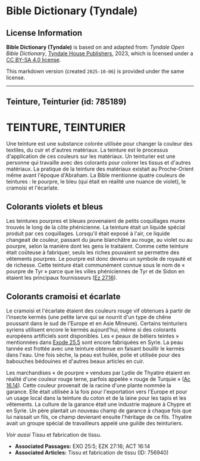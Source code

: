 # Bible Dictionary (Tyndale)

## License Information

**Bible Dictionary (Tyndale)** is based on and adapted from: _Tyndale Open Bible Dictionary_, [Tyndale House Publishers](https://tyndaleopenresources.com/), 2023, which is licensed under a [CC BY-SA 4.0 license](https://creativecommons.org/licenses/by-sa/4.0/legalcode.en).

This markdown version (created `2025-10-06`) is provided under the same license.



--------------------------------

## Teinture, Teinturier (id: 785189)

TEINTURE, TEINTURIER
====================

Une teinture est une substance colorée utilisée pour changer la couleur des textiles, du cuir et d'autres matériaux. La teinture est le processus d'application de ces couleurs sur les matériaux. Un teinturier est une personne qui travaille avec des colorants pour colorer les tissus et d'autres matériaux. La pratique de la teinture des matériaux existait au Proche\-Orient même avant l'époque d'Abraham. La Bible mentionne quatre couleurs de teintures : le pourpre, le bleu (qui était en réalité une nuance de violet), le cramoisi et l'écarlate.

Colorants violets et bleus
--------------------------

Les teintures pourpres et bleues provenaient de petits coquillages murex trouvés le long de la côte phénicienne. La teinture était un liquide spécial produit par ces coquillages. Lorsqu'il était exposé à l'air, ce liquide changeait de couleur, passant du jaune blanchâtre au rouge, au violet ou au pourpre, selon la manière dont les gens le traitaient. Comme cette teinture était coûteuse à fabriquer, seuls les riches pouvaient se permettre des vêtements pourpres. Le pourpre est donc devenu un symbole de royauté et de richesse. Cette teinture était communément connue sous le nom de « pourpre de Tyr » parce que les villes phéniciennes de Tyr et de Sidon en étaient les principaux fournisseurs ([Ez 27\.16](https://ref.ly/Ezek27:16)).

Colorants cramoisi et écarlate
------------------------------

Le cramoisi et l'écarlate étaient des couleurs rouge vif obtenues à partir de l'insecte kermès (une petite larve qui se nourrit d'un type de chêne poussant dans le sud de l'Europe et en Asie Mineure). Certains teinturiers syriens utilisent encore le kermès aujourd'hui, même si des colorants européens artificiels sont disponibles. Les « peaux de béliers teintes » mentionnées dans [Exode 25\.5](https://ref.ly/Exod25:5) sont encore fabriquées en Syrie. La peau tannée est frottée avec une teinture obtenue en faisant bouillir le kermès dans l'eau. Une fois sèche, la peau est huilée, polie et utilisée pour des babouches bédouines et d'autres beaux articles en cuir.

Les marchandises « de pourpre » vendues par Lydie de Thyatire étaient en réalité d'une couleur rouge terne, parfois appelée « rouge de Turquie » ([Ac 16\.14](https://ref.ly/Acts16:14)). Cette couleur provenait de la racine d'une plante nommée la garance. Elle était utilisée à la fois pour l'exportation vers l'Europe et pour un usage local dans la teinture du coton et de la laine pour les tapis et les vêtements. La culture de la garance était une industrie majeure à Chypre et en Syrie. Un père plantait un nouveau champ de garance à chaque fois que lui naissait un fils, ce champ devienant ensuite l'héritage de ce fils. Thyatire avait un groupe spécial de travailleurs appelé une guilde des teinturiers.

*Voir aussi* Tissu et fabrication de tissu.

* **Associated Passages:** EXO 25:5; EZK 27:16; ACT 16:14
* **Associated Articles:** Tissu et fabrication de tissu (ID: 756940)

